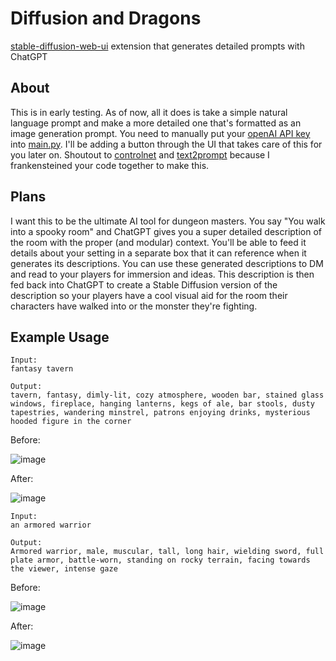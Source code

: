 # Diffusion and Dragons
[stable-diffusion-web-ui](https://github.com/AUTOMATIC1111/stable-diffusion-webui) extension that generates detailed prompts with ChatGPT

## About
This is in early testing. As of now, all it does is take a simple natural language prompt and make a more detailed one that's formatted as an image generation prompt. You need to manually put your [openAI API key](https://platform.openai.com/account/api-keys) into [main.py](https://github.com/hunter-meloche/sd-diffusion-dragons/blob/fd7337df5107b2626ce4e703f7fc8089a8483665/scripts/main.py#L9). I'll be adding a button through the UI that takes care of this for you later on. Shoutout to [controlnet](https://github.com/Mikubill/sd-webui-controlnet) and [text2prompt](https://github.com/toshiaki1729/stable-diffusion-webui-text2prompt) because I frankensteined your code together to make this.

## Plans
I want this to be the ultimate AI tool for dungeon masters. You say "You walk into a spooky room" and ChatGPT gives you a super detailed description of the room with the proper (and modular) context. You'll be able to feed it details about your setting in a separate box that it can reference when it generates its descriptions. You can use these generated descriptions to DM and read to your players for immersion and ideas. This description is then fed back into ChatGPT to create a Stable Diffusion version of the description so your players have a cool visual aid for the room their characters have walked into or the monster they're fighting.

## Example Usage
```
Input:
fantasy tavern

Output:
tavern, fantasy, dimly-lit, cozy atmosphere, wooden bar, stained glass windows, fireplace, hanging lanterns, kegs of ale, bar stools, dusty tapestries, wandering minstrel, patrons enjoying drinks, mysterious hooded figure in the corner
```
Before:

![image](https://user-images.githubusercontent.com/123516285/226485681-d0357f69-8a87-4c34-ba2c-7d09701aca47.png)


After:

![image](https://user-images.githubusercontent.com/123516285/226485787-e9bcfd1e-cf2c-48ea-b950-2648fb259427.png)

```
Input:
an armored warrior

Output:
Armored warrior, male, muscular, tall, long hair, wielding sword, full plate armor, battle-worn, standing on rocky terrain, facing towards the viewer, intense gaze
```

Before:

![image](https://user-images.githubusercontent.com/123516285/226486704-1c7e8ac7-b0a5-42c4-96af-ce64dd661717.png)


After:

![image](https://user-images.githubusercontent.com/123516285/226486552-ed34542f-330b-43ae-af64-2d92e34e6d38.png)

